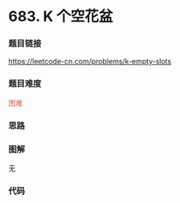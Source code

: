 # 683. K 个空花盆

### 题目链接

https://leetcode-cn.com/problems/k-empty-slots

### 题目难度

<font color=#D9534F>困难</font>

### 思路



### 图解

无

### 代码

```python
```